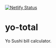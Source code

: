 [![Netlify Status](https://api.netlify.com/api/v1/badges/7d129a55-0bf3-448f-a6ea-ee5e3d1b6bf2/deploy-status)](https://app.netlify.com/sites/yo-total/deploys)

# yo-total
Yo Sushi bill calculator. 


